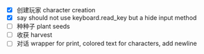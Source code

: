 - [x] 创建玩家 character creation
- [x] say should not use keyboard.read_key but a hide input method
- [ ] 种种子 plant seeds
- [ ] 收获 harvest
- [ ] 对话 wrapper for print, colored text for characters, add newline

